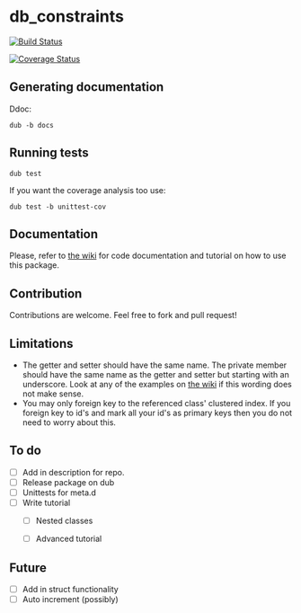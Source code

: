 # db_constraints

[![Build Status](https://travis-ci.org/marmy28/db_constraints.svg)](https://travis-ci.org/marmy28/db_constraints)

[![Coverage Status](https://coveralls.io/repos/marmy28/db_constraints/badge.svg?branch=master&service=github)](https://coveralls.io/github/marmy28/db_constraints?branch=master)


## Generating documentation

Ddoc:

    dub -b docs

## Running tests

    dub test

If you want the coverage analysis too use:

    dub test -b unittest-cov

## Documentation

Please, refer to [the wiki](https://github.com/marmy28/db_constraints/wiki) for code documentation and tutorial on how to use this package.

## Contribution

Contributions are welcome. Feel free to fork and pull request!

## Limitations

 + The getter and setter should have the same name. The private member should have the same name as the getter and setter but starting with an underscore. Look at any of the examples on [the wiki](https://github.com/marmy28/db_constraints/wiki/examples_from_zetcode1) if this wording does not make sense.
 + You may only foreign key to the referenced class' clustered index. If you foreign key to id's and mark all your id's as primary keys then you do not need to worry about this.

## To do
- [ ] Add in description for repo.
- [ ] Release package on dub
- [ ] Unittests for meta.d
- [ ] Write tutorial
  * [ ] Nested classes
  * [ ] Advanced tutorial


## Future
- [ ] Add in struct functionality
- [ ] Auto increment (possibly)
